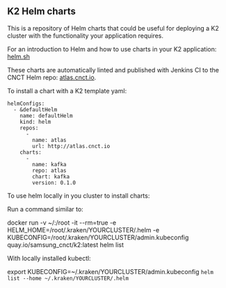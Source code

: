 ## K2 Helm charts

This is a repository of Helm charts that could be useful for deploying a K2 cluster with the functionality your application requires.

For an introduction to Helm and how to use charts in your K2 application: [helm.sh](https://helm.sh/)

These charts are automatically linted and published with Jenkins CI to the CNCT Helm repo: [atlas.cnct.io](http://atlas.cnct.io/).

To install a chart with a K2 template yaml:

```
helmConfigs:
  - &defaultHelm
    name: defaultHelm
    kind: helm
    repos:
      -
        name: atlas
        url: http://atlas.cnct.io
    charts:
      -
        name: kafka
        repo: atlas
        chart: kafka
        version: 0.1.0
```

To use helm locally in you cluster to install charts:

Run a command similar to:

docker run -v ~/:/root -it --rm=true -e HELM_HOME=/root/.kraken/YOURCLUSTER/.helm -e KUBECONFIG=/root/.kraken/YOURCLUSTER/admin.kubeconfig quay.io/samsung_cnct/k2:latest helm list

With locally installed kubectl:

export KUBECONFIG=~/.kraken/YOURCLUSTER/admin.kubeconfig
`helm list --home ~/.kraken/YOURCLUSTER/.helm`
